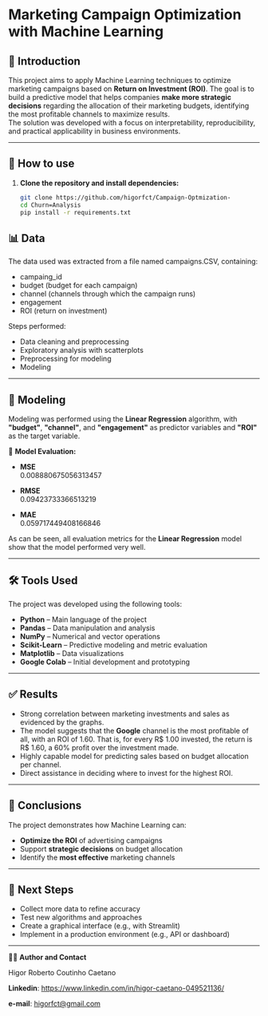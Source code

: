 # Marketing Campaign Optimization with Machine Learning

## 📝 Introduction
This project aims to apply Machine Learning techniques to optimize marketing campaigns based on **Return on Investment (ROI)**. The goal is to build a predictive model that helps companies **make more strategic decisions** regarding the allocation of their marketing budgets, identifying the most profitable channels to maximize results.  
The solution was developed with a focus on interpretability, reproducibility, and practical applicability in business environments.

----

## 🚀 How to use

 1. **Clone the repository and install dependencies:**
 
    ```bash
    git clone https://github.com/higorfct/Campaign-Optmization-
    cd Churn=Analysis
    pip install -r requirements.txt
    ```

## 📊 Data

The data used was extracted from a file named campaigns.CSV, containing:

- campaing_id
- budget (budget for each campaign)
- channel (channels through which the campaign runs)
- engagement
- ROI (return on investment)

Steps performed:

- Data cleaning and preprocessing
- Exploratory analysis with scatterplots
- Preprocessing for modeling
- Modeling

---

## 🤖 Modeling

Modeling was performed using the **Linear Regression** algorithm, with **"budget"**, **"channel"**, and **"engagement"** as predictor variables and **"ROI"** as the target variable.

📌 **Model Evaluation:**  
- **MSE**  
  0.008880675056313457

- **RMSE**  
  0.09423733366513219

- **MAE**  
  0.059717449408166846

As can be seen, all evaluation metrics for the **Linear Regression** model show that the model performed very well.

---

## 🛠️ Tools Used

The project was developed using the following tools:

- **Python** – Main language of the project
- **Pandas** – Data manipulation and analysis
- **NumPy** – Numerical and vector operations
- **Scikit-Learn** – Predictive modeling and metric evaluation
- **Matplotlib** – Data visualizations
- **Google Colab** – Initial development and prototyping

---

## ✅ Results

- Strong correlation between marketing investments and sales as evidenced by the graphs.
- The model suggests that the **Google** channel is the most profitable of all, with an ROI of 1.60. That is, for every R$ 1.00 invested, the return is R$ 1.60, a 60% profit over the investment made.
- Highly capable model for predicting sales based on budget allocation per channel.
- Direct assistance in deciding where to invest for the highest ROI.

---

## 🧠 Conclusions

The project demonstrates how Machine Learning can:

- **Optimize the ROI** of advertising campaigns
- Support **strategic decisions** on budget allocation
- Identify the **most effective** marketing channels

---

## 🔄 Next Steps

- Collect more data to refine accuracy
- Test new algorithms and approaches
- Create a graphical interface (e.g., with Streamlit)
- Implement in a production environment (e.g., API or dashboard)

---

🧑‍💻 **Author and Contact**

Higor Roberto Coutinho Caetano

**Linkedin**: https://www.linkedin.com/in/higor-caetano-049521136/

**e-mail**: higorfct@gmail.com


